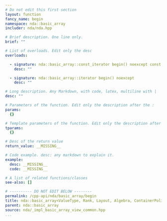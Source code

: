 ```yaml
---
# Do not edit this first section
layout: function
fancy_name: begin
namespace: nda::basic_array
includer: nda/nda.hpp

# Brief description. One line only.
brief: ""

# List of overloads. Edit only the desc
overloads:

  - signature: nda::basic_array::const_iterator begin() noexcept const
    desc: ""

  - signature: nda::basic_array::iterator begin() noexcept
    desc: ""

# Long description. Any Markdown, with code, latex, multiline with |
desc: ""

# Parameters of the function. Edit only the description after the :
params:
  {}

# Template parameters of the function. Edit only the description after the :
tparams:
  {}

# Desc of the return value
return_value: __MISSING__

# Code example. desc: any markdown to explain it.
example:
  desc: __MISSING__
  code: __MISSING__

# A list of related functions/classes
see-also: []

# ---------- DO NOT EDIT BELOW --------
permalink: /cpp-api/nda/basic_array/begin
title: nda::basic_array<ValueType, Rank, Layout, Algebra, ContainerPolicy>::begin
parent: nda::basic_array
source: nda/_impl_basic_array_view_common.hpp
...
```


